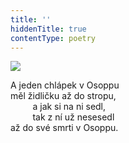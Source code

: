 ```yaml
---
title: ''
hiddenTitle: true
contentType: poetry
---
```


<section>

![](../Images/049.jpg)

A jeden chlápek v Osoppu  
měl židličku až do stropu,  
         a jak si na ni sedl,  
         tak z ní už nesesedl  
až do své smrti v Osoppu.

</section>
